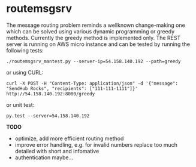 # routemsgsrv

The message routing problem reminds a wellknown change-making one which can be solved using various dynamic programming or greedy methods.
Currently the greedy method is implemented only.
The REST server is running on AWS micro instance and can be tested by running the following tests:

```
./routemsgsrv_mantest.py --server-ip=54.158.140.192 --path=greedy
```

or using CURL: 
```
curl -X POST -H "Content-Type: application/json" -d '{"message": "SendHub Rocks", "recipients": ["111-111-1111"]}' http://54.158.140.192:8080/greedy
```

or unit test:
```
py.test --server=54.158.140.192
```

**TODO**
* optimize, add more efficient routing method
* improve error handling, e.g. for invalid numbers replace too much detailed with short and infomative 
* authentication maybe...
